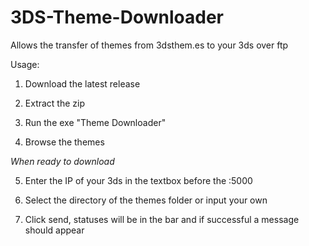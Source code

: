 # 3DS-Theme-Downloader
Allows the transfer of themes from 3dsthem.es to your 3ds over ftp

Usage:

1. Download the latest release

2. Extract the zip

3. Run the exe "Theme Downloader"

4. Browse the themes

*When ready to download*

5. Enter the IP of your 3ds in the textbox before the :5000

6. Select the directory of the themes folder or input your own

7. Click send, statuses will be in the bar and if successful a message should appear

